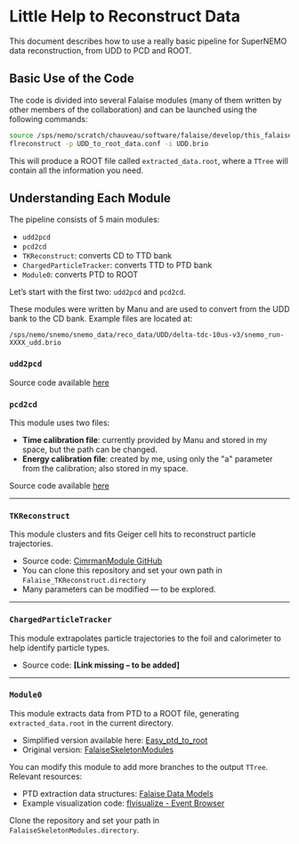 # Little Help to Reconstruct Data

This document describes how to use a really basic pipeline for SuperNEMO data reconstruction, from UDD to PCD and ROOT.

## Basic Use of the Code

The code is divided into several Falaise modules (many of them written by other members of the collaboration) and can be launched using the following commands:

```bash
source /sps/nemo/scratch/chauveau/software/falaise/develop/this_falaise.sh
flreconstruct -p UDD_to_root_data.conf -i UDD.brio 
```

This will produce a ROOT file called `extracted_data.root`, where a `TTree` will contain all the information you need.

## Understanding Each Module

The pipeline consists of 5 main modules:

- `udd2pcd`
- `pcd2cd`
- `TKReconstruct`: converts CD to TTD bank
- `ChargedParticleTracker`: converts TTD to PTD bank
- `Module0`: converts PTD to ROOT

Let’s start with the first two: `udd2pcd` and `pcd2cd`.

These modules were written by Manu and are used to convert from the UDD bank to the CD bank. Example files are located at:

```
/sps/nemo/snemo/snemo_data/reco_data/UDD/delta-tdc-10us-v3/snemo_run-XXXX_udd.brio
```

### `udd2pcd`

Source code available [here](https://github.com/SuperNEMO-DBD/Falaise/blob/c0b9854a02b6703080c9680ad8822deded0b6045/source/falaise/snemo/processing/udd2pcd_module.cc#L35)

### `pcd2cd`

This module uses two files:

- **Time calibration file**: currently provided by Manu and stored in my space, but the path can be changed.
- **Energy calibration file**: created by me, using only the "a" parameter from the calibration; also stored in my space.

Source code available [here](https://github.com/SuperNEMO-DBD/Falaise/blob/c0b9854a02b6703080c9680ad8822deded0b6045/source/falaise/snemo/processing/pcd2cd_module.cc)

---

### `TKReconstruct`

This module clusters and fits Geiger cell hits to reconstruct particle trajectories.

- Source code: [CimrmanModule GitHub](https://github.com/TomasKrizak/CimrmanModule.git)
- You can clone this repository and set your own path in `Falaise_TKReconstruct.directory`
- Many parameters can be modified — to be explored.

---

### `ChargedParticleTracker`

This module extrapolates particle trajectories to the foil and calorimeter to help identify particle types.

- Source code: **[Link missing – to be added]**

---

### `Module0`

This module extracts data from PTD to a ROOT file, generating `extracted_data.root` in the current directory.

- Simplified version available here: [Easy_ptd_to_root](https://github.com/Maathiiss/Easy_ptd_to_root.git)
- Original version: [FalaiseSkeletonModules](https://github.com/emchauve/FalaiseSkeletonModules.git)

You can modify this module to add more branches to the output `TTree`. Relevant resources:

- PTD extraction data structures: [Falaise Data Models](https://github.com/SuperNEMO-DBD/Falaise/tree/develop/source/falaise/snemo/datamodels)
- Example visualization code: [flvisualize - Event Browser](https://github.com/emchauve/Falaise/blob/develop/programs/flvisualize/EventBrowser/browser_tracks.cc)

Clone the repository and set your path in `FalaiseSkeletonModules.directory`.
